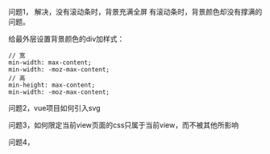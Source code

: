 问题1， 解决，没有滚动条时，背景充满全屏
有滚动条时，背景颜色却没有撑满的问题。

给最外层设置背景颜色的div加样式：
```
// 宽
min-width: max-content;
min-width: -moz-max-content;
// 高
min-height: max-content;
min-width: -moz-max-content;
```

问题2，vue项目如何引入svg

问题3，如何限定当前view页面的css只属于当前view，而不被其他所影响

问题4，
